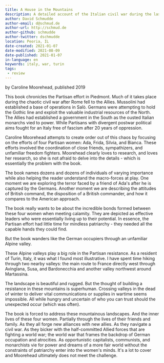 ```yaml
---
title: A House in the Mountains
description: A detailed account of the Italian civil war during the last-gasps of fascism that unfortunately falls flat.
author: David Schmudde
author-email: d@schmud.de
author-url: http://schmud.de
author-github: schmudde
author-twitter: dschmudde
location: Peoria, IL
date-created: 2021-01-07
date-modified: 2021-08-09
date-published: 2021-01-07
in-language: en
keywords: italy, war, turin
tags:
 - review
---
```


by Caroline Moorehead, published 2019

This book chronicles the Partisan effort in Piedmont. Much of it takes place during the chaotic civil war after Rome fell to the Allies. Mussolini had established a base of operations in Salò. Germans were attempting to hold the Gothic line and exploit the valuable industrial resources of the North. The Allies had established a government in the South as the ousted Italian monarchs vied to power. While Partisans with divergent postwar political aims fought for an Italy free of fascism after 20 years of oppression.

Caroline Moorehead attempts to create order out of this chaos by focusing on the efforts of four Partisan women: Ada, Frida, Silvia, and Bianca. These efforts involved the coordination of close friends, sympathizers, and unfamiliar freedom fighters. Moorehead clearly loves to research, and loves her research, so she is not afraid to delve into the details - which is essentially the problem with the book.

The book names dozens and dozens of individuals of varying importance while also helping the reader understand the macro-forces at play. One moment we are exploring the terror faced by a friend of Ada's after he is captured by the Germans. Another moment we are describing the attitudes of British command, the disposition of a British commander, and how it compares to the American approach.

The book really wants to be about the incredible bonds formed between these four women when meeting calamity. They are depicted as effective leaders who were essentially living up to their potential. In essence, the Partisan effort had little time for mindless patriarchy - they needed all the capable hands they could find.

But the book wanders like the German occupiers through an unfamiliar Alpine valley.

These Alpine valleys play a big role in the Partisan resistance. As a resident of Turin, Italy, it was what I found most illustrative. I have spent time hiking through two nearby valleys: the main route to France directly west through Avinglana, Susa, and Bardonecchia and another valley northwest around Martassina.

The landscape is beautiful and rugged. But the thought of building a resistance in these mountains is superhuman. Crossing valleys in the dead of winter to deliver vital communications or supplies in wartime seems impossible. All while hungry and uncertain of who you can trust should the unexpected occur (which was often).

The book is forced to address these mountainous landscapes. And the inner lives of these four women. Partially through the lives of their friends and family. As they all forge new alliances with new allies. As they navigate a civil war. As they bicker with the half-committed Allied forces that are fighting a world war; the world war that frames the backdrop of German occupation and atrocities. As opportunistic capitalists, communists, and monarchists vie for power and dreams of a more fair world without the constraints of patriarchy enter into the women's minds. It's a lot to cover and Moorehead ultimately does not meet the challenge.

